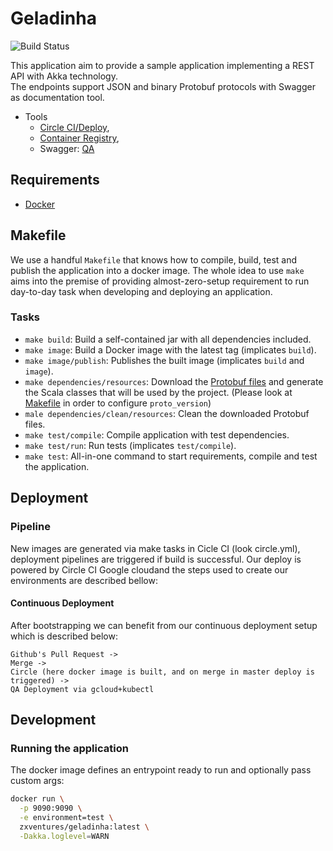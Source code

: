 # Geladinha

![Build Status](https://circleci.com/gh/nykolaslima/geladinha.svg?&style=shield)

This application aim to provide a sample application implementing a REST API with Akka technology.  
The endpoints support JSON and binary Protobuf protocols with Swagger as documentation tool.  


- Tools
  - [Circle CI/Deploy](https://circleci.com/gh/nykolaslima/geladinha),
  - [Container Registry](https://console.cloud.google.com/kubernetes/images/tags/api?location=US&project=geladinha&authuser=1),
  - Swagger: [QA](http://localhost:9090/api-docs/)

## Requirements

- [Docker](https://docs.docker.com/engine/installation/)

## Makefile

We use a handful `Makefile` that knows how to compile, build, test and publish the application into a docker
image. The whole idea to use `make` aims into the premise of providing almost-zero-setup requirement to run
day-to-day task when developing and deploying an application.

### Tasks

- `make build`: Build a self-contained jar with all dependencies included.
- `make image`: Build a Docker image with the latest tag (implicates `build`).
- `make image/publish`: Publishes the built image (implicates `build` and `image`).
- `make dependencies/resources`: Download the [Protobuf files](https://github.com/zxventures/geladinha-resources) and generate the Scala classes that will be used by the project. (Please look at [Makefile](https://github.com/zxventures/geladinha/blob/master/Makefile) in order to configure `proto_version`)
- `male dependencies/clean/resources`: Clean the downloaded Protobuf files.
- `make test/compile`: Compile application with test dependencies.
- `make test/run`: Run tests (implicates `test/compile`).
- `make test`: All-in-one command to start requirements, compile and test the application.

## Deployment

### Pipeline

New images are generated via make tasks in Cicle CI (look circle.yml), deployment pipelines are triggered if
build is successful. Our deploy is powered by Circle CI Google cloudand the steps
used to create our environments are described bellow:

#### Continuous Deployment

After bootstrapping we can benefit from our continuous deployment setup which is described below:

```
Github's Pull Request ->
Merge ->
Circle (here docker image is built, and on merge in master deploy is triggered) ->
QA Deployment via gcloud+kubectl
```


## Development

### Running the application

The docker image defines an entrypoint ready to run and optionally pass custom args:

```sh
docker run \
  -p 9090:9090 \
  -e environment=test \
  zxventures/geladinha:latest \
  -Dakka.loglevel=WARN
```
